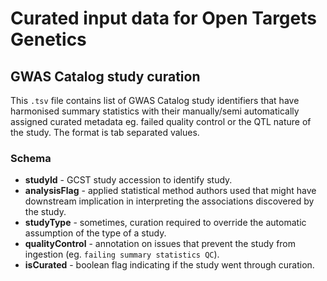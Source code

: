 # Curated input data for Open Targets Genetics


## GWAS Catalog study curation

This `.tsv` file contains list of GWAS Catalog study identifiers that have harmonised summary statistics with their manually/semi automatically assigned curated metadata eg. failed quality control or the QTL nature of the study. The format is tab separated values.

### Schema

- **studyId** - GCST study accession to identify study.
- **analysisFlag** - applied statistical method authors used that might have downstream implication in interpreting the associations discovered by the study.
- **studyType** - sometimes, curation required to override the automatic assumption of the type of a study. 
- **qualityControl** - annotation on issues that prevent the study from ingestion (eg. `failing summary statistics QC`).
- **isCurated** - boolean flag indicating if the study went through curation.